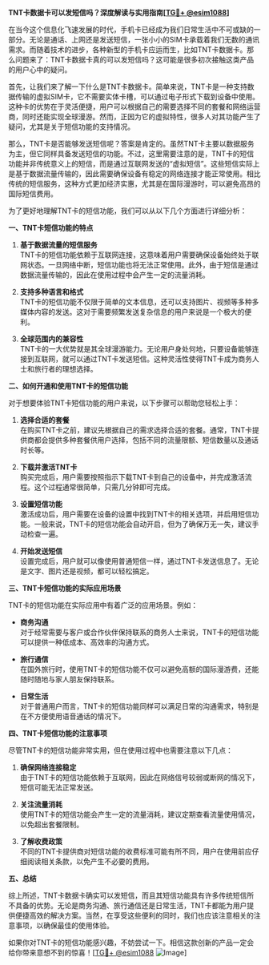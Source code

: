 **TNT卡数据卡可以发短信吗？深度解读与实用指南[[TG💪+ @esim1088](https://t.me/s/esim1088)]**

在当今这个信息化飞速发展的时代，手机卡已经成为我们日常生活中不可或缺的一部分。无论是通话、上网还是发送短信，一张小小的SIM卡承载着我们无数的通讯需求。而随着技术的进步，各种新型的手机卡应运而生，比如TNT卡数据卡。那么问题来了：TNT卡数据卡真的可以发短信吗？这可能是很多初次接触这类产品的用户心中的疑问。

首先，让我们来了解一下什么是TNT卡数据卡。简单来说，TNT卡是一种支持数据传输的虚拟SIM卡，它不需要实体卡槽，可以通过电子形式下载到设备中使用。这种卡的优势在于灵活便捷，用户可以根据自己的需要选择不同的套餐和网络运营商，同时还能实现全球漫游。然而，正因为它的虚拟特性，很多人对其功能产生了疑问，尤其是关于短信功能的支持情况。

那么，TNT卡是否能够发送短信呢？答案是肯定的。虽然TNT卡主要以数据服务为主，但它同样具备发送短信的功能。不过，这里需要注意的是，TNT卡的短信功能并非传统意义上的短信，而是通过互联网发送的“虚拟短信”。这些短信实际上是基于数据流量传输的，因此需要确保设备有稳定的网络连接才能正常使用。相比传统的短信服务，这种方式更加经济实惠，尤其是在国际漫游时，可以避免高昂的国际短信费用。

为了更好地理解TNT卡的短信功能，我们可以从以下几个方面进行详细分析：

**一、TNT卡短信功能的特点**

1. **基于数据流量的短信服务**  
   TNT卡的短信功能依赖于互联网连接，这意味着用户需要确保设备始终处于联网状态。一旦网络中断，短信功能也将无法正常使用。此外，由于短信是通过数据流量传输的，因此在使用过程中会产生一定的流量消耗。

2. **支持多种语言和格式**  
   TNT卡的短信功能不仅限于简单的文本信息，还可以支持图片、视频等多种多媒体内容的发送。这对于需要频繁发送复杂信息的用户来说是一个极大的便利。

3. **全球范围内的兼容性**  
   TNT卡的一大优势就是其全球漫游能力。无论用户身处何地，只要设备能够连接到互联网，就可以通过TNT卡发送短信。这种灵活性使得TNT卡成为商务人士和旅行者的理想选择。

**二、如何开通和使用TNT卡的短信功能**

对于想要体验TNT卡短信功能的用户来说，以下步骤可以帮助您轻松上手：

1. **选择合适的套餐**  
   在购买TNT卡之前，建议先根据自己的需求选择合适的套餐。通常，TNT卡提供商都会提供多种套餐供用户选择，包括不同的流量限额、短信数量以及通话时长等。

2. **下载并激活TNT卡**  
   购买完成后，用户需要按照指示下载TNT卡到自己的设备中，并完成激活流程。这个过程通常很简单，只需几分钟即可完成。

3. **设置短信功能**  
   激活成功后，用户需要在设备的设置中找到TNT卡的相关选项，并启用短信功能。一般来说，TNT卡的短信功能会自动开启，但为了确保万无一失，建议手动检查一遍。

4. **开始发送短信**  
   设置完成后，用户就可以像使用普通短信一样，通过TNT卡发送信息了。无论是文字、图片还是视频，都可以轻松搞定。

**三、TNT卡短信功能的实际应用场景**

TNT卡的短信功能在实际应用中有着广泛的应用场景。例如：

- **商务沟通**  
  对于经常需要与客户或合作伙伴保持联系的商务人士来说，TNT卡的短信功能可以提供一种低成本、高效率的沟通方式。

- **旅行通信**  
  在国外旅行时，使用TNT卡的短信功能不仅可以避免高额的国际漫游费，还能随时随地与家人朋友保持联系。

- **日常生活**  
  对于普通用户而言，TNT卡的短信功能同样可以满足日常的沟通需求，特别是在不方便使用语音通话的情况下。

**四、TNT卡短信功能的注意事项**

尽管TNT卡的短信功能非常实用，但在使用过程中也需要注意以下几点：

1. **确保网络连接稳定**  
   由于TNT卡的短信功能依赖于互联网，因此在网络信号较弱或断网的情况下，短信可能无法正常发送。

2. **关注流量消耗**  
   使用TNT卡的短信功能会产生一定的流量消耗，建议定期查看流量使用情况，以免超出套餐限制。

3. **了解收费政策**  
   不同的TNT卡提供商对短信功能的收费标准可能有所不同，用户在使用前应仔细阅读相关条款，以免产生不必要的费用。

**五、总结**

综上所述，TNT卡数据卡确实可以发短信，而且其短信功能具有许多传统短信所不具备的优势。无论是商务沟通、旅行通信还是日常生活，TNT卡都能为用户提供便捷高效的解决方案。当然，在享受这些便利的同时，我们也应该注意相关的注意事项，以确保最佳的使用体验。

如果你对TNT卡的短信功能感兴趣，不妨尝试一下。相信这款创新的产品一定会给你带来意想不到的惊喜！[[TG💪+ @esim1088](https://t.me/s/esim1088) ![Image](https://i.postimg.cc/4NQfJmqS/Snipaste-2025-05-13-00-14-12.png)]